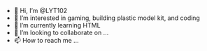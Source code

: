 - 👋 Hi, I’m @LYT102
- 👀 I’m interested in gaming, building plastic model kit, and coding
- 🌱 I’m currently learning HTML
- 💞️ I’m looking to collaborate on ...
- 📫 How to reach me ...

<!---
LYT102/LYT102 is a ✨ special ✨ repository because its `README.md` (this file) appears on your GitHub profile.
You can click the Preview link to take a look at your changes.
--->
